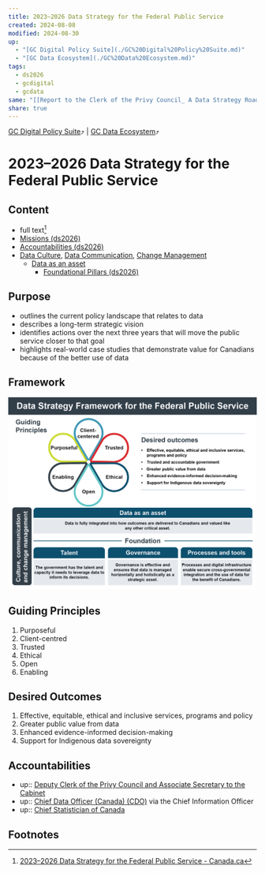 ```yaml
---
title: 2023–2026 Data Strategy for the Federal Public Service
created: 2024-08-08
modified: 2024-08-30
up:
  - "[GC Digital Policy Suite](./GC%20Digital%20Policy%20Suite.md)"
  - "[GC Data Ecosystem](./GC%20Data%20Ecosystem.md)"
tags:
  - ds2026
  - gcdigital
  - gcdata
same: "[[Report to the Clerk of the Privy Council_ A Data Strategy Roadmap for the Federal Public Service]]"
share: true
---
```

[GC Digital Policy Suite](./GC%20Digital%20Policy%20Suite.md)⤴️ | [GC Data Ecosystem](./GC%20Data%20Ecosystem.md)⤴️
# 2023–2026 Data Strategy for the Federal Public Service
## Content
- full text[^1]
- [Missions (ds2026)](./Missions%20(ds2026).md)
- [Accountabilities (ds2026)](./Accountabilities%20(ds2026).md)
- [Data Culture](Data%20Culture.md), [Data Communication](Data%20Communication.md), [Change Management](Change%20Management.md)
	- [Data as an asset](./Data%20as%20an%20asset.md)
		- [Foundational Pillars (ds2026)](./Foundational%20Pillars%20(ds2026).md)
## Purpose
- outlines the current policy landscape that relates to data
- describes a long-term strategic vision
- identifies actions over the next three years that will move the public service closer to that goal
- highlights real-world case studies that demonstrate value for Canadians because of the better use of data
## Framework
![Pasted image 20240813144613.png](./Pasted%20image%2020240813144613.png)
## Guiding Principles
1. Purposeful
2. Client-centred
3. Trusted
4. Ethical
5. Open
6. Enabling
## Desired Outcomes
1. Effective, equitable, ethical and inclusive services, programs and policy
2. Greater public value from data
3. Enhanced evidence-informed decision-making
4. Support for Indigenous data sovereignty
## Accountabilities
- up:: [Deputy Clerk of the Privy Council and Associate Secretary to the Cabinet](Deputy%20Clerk%20of%20the%20Privy%20Council%20and%20Associate%20Secretary%20to%20the%20Cabinet.md)
- up:: [Chief Data Officer (Canada) (CDO)](Chief%20Data%20Officer%20(Canada)%20(CDO).md) via the Chief Information Officer
- up:: [Chief Statistician of Canada](Chief%20Statistician%20of%20Canada.md)
## Footnotes

[^1]: [2023–2026 Data Strategy for the Federal Public Service - Canada.ca](https://www.canada.ca/en/treasury-board-secretariat/corporate/reports/2023-2026-data-strategy.html)

